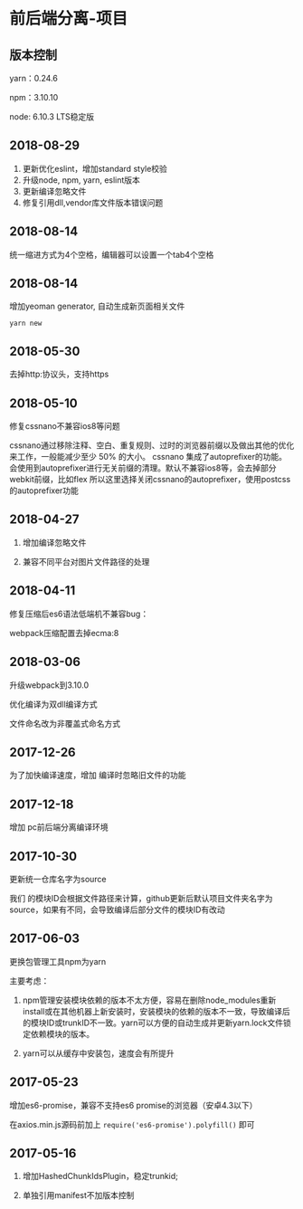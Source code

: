 # 前后端分离-项目

## 版本控制

yarn：0.24.6

npm：3.10.10

node: 6.10.3 LTS稳定版

## 2018-08-29
1. 更新优化eslint，增加standard style校验
2. 升级node, npm, yarn, eslint版本
3. 更新编译忽略文件
4. 修复引用dll,vendor库文件版本错误问题

## 2018-08-14
统一缩进方式为4个空格，编辑器可以设置一个tab4个空格

## 2018-08-14
增加yeoman generator, 自动生成新页面相关文件
```
yarn new
```

## 2018-05-30
去掉http:协议头，支持https

## 2018-05-10
修复cssnano不兼容ios8等问题

cssnano通过移除注释、空白、重复规则、过时的浏览器前缀以及做出其他的优化来工作，一般能减少至少 50% 的大小。
cssnano 集成了autoprefixer的功能。会使用到autoprefixer进行无关前缀的清理。默认不兼容ios8等，会去掉部分webkit前缀，比如flex
所以这里选择关闭cssnano的autoprefixer，使用postcss的autoprefixer功能


## 2018-04-27
1. 增加编译忽略文件

2. 兼容不同平台对图片文件路径的处理

## 2018-04-11
修复压缩后es6语法低端机不兼容bug：

webpack压缩配置去掉ecma:8

## 2018-03-06
升级webpack到3.10.0

优化编译为双dll编译方式

文件命名改为非覆盖式命名方式

## 2017-12-26
为了加快编译速度，增加 编译时忽略旧文件的功能

## 2017-12-18
增加 pc前后端分离编译环境

## 2017-10-30
更新统一仓库名字为source
 

我们 的模块ID会根据文件路径来计算，github更新后默认项目文件夹名字为source，如果有不同，会导致编译后部分文件的模块ID有改动
 
## 2017-06-03
更换包管理工具npm为yarn

主要考虑：

1.	npm管理安装模块依赖的版本不太方便，容易在删除node_modules重新install或在其他机器上新安装时，安装模块的依赖的版本不一致，导致编译后的模块ID或trunkID不一致。yarn可以方便的自动生成并更新yarn.lock文件锁定依赖模块的版本。

2.	yarn可以从缓存中安装包，速度会有所提升

## 2017-05-23
增加es6-promise，兼容不支持es6 promise的浏览器（安卓4.3以下）

在axios.min.js源码前加上 `require('es6-promise').polyfill()` 即可

## 2017-05-16
1.	增加HashedChunkIdsPlugin，稳定trunkid;

2.	单独引用manifest不加版本控制
